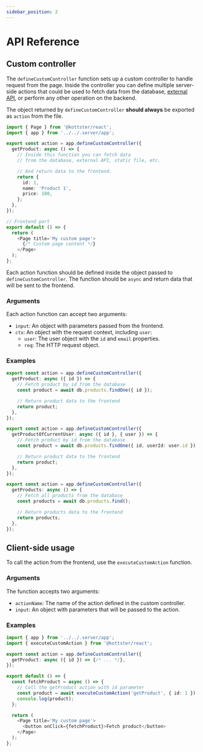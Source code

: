 ```yaml
---
sidebar_position: 2
---
```


# API Reference

## Custom controller

The `defineCustomController` function sets up a custom controller to handle request from the page. Inside the controller you can define multiple server-side actions that could be used to fetch data from the database, [external API](/custom-pages/using-external-api), or perform any other operation on the backend.

The object returned by `defineCustomController` **should always** be exported as `action` from the file.

```typescript title="Example"
import { Page } from '@kottster/react';
import { app } from '../../.server/app';

export const action = app.defineCustomController({
  getProduct: async () => {
    // Inside this function you can fetch data 
    // from the database, external API, static file, etc.

    // And return data to the frontend.
    return {
      id: 1,
      name: 'Product 1',
      price: 100,
    };
  },
});

// Frontend part
export default () => {
  return (
    <Page title='My custom page'>
      {/* Custom page content */}
    </Page>
  );
};
```

Each action function should be defined inside the object passed to `defineCustomController`. The function should be `async` and return data that will be sent to the frontend.

### Arguments

Each action function can accept two arguments:

- `input`: An object with parameters passed from the frontend.
- `ctx`: An object with the request context, including `user`:
  - `user`: The user object with the `id` and `email` properties.
  - `req`: The HTTP request object.

### Examples

```typescript title="Example of an action with arguments"
export const action = app.defineCustomController({
  getProduct: async ({ id }) => {
    // Fetch product by id from the database
    const product = await db.products.findOne({ id });

    // Return product data to the frontend
    return product;
  },
});
```

```typescript title="Example of an action with context"
export const action = app.defineCustomController({
  getProductOfCurrentUser: async ({ id }, { user }) => {
    // Fetch product by id from the database
    const product = await db.products.findOne({ id, userId: user.id });

    // Return product data to the frontend
    return product;
  },
});
```

```typescript title="Example of an action withouth arguments"
export const action = app.defineCustomController({
  getProducts: async () => {
    // Fetch all products from the database
    const products = await db.products.find();

    // Return products data to the frontend
    return products;
  },
});
```

## Client-side usage

To call the action from the frontend, use the `executeCustomAction` function. 

### Arguments

The function accepts two arguments:
- `actionName`: The name of the action defined in the custom controller.
- `input`: An object with parameters that will be passed to the action.

### Examples

```typescript title="Example"
import { app } from '../../.server/app';
import { executeCustomAction } from '@kottster/react';

export const action = app.defineCustomController({
  getProduct: async ({ id }) => {/* ... */},
});

export default () => {
  const fetchProduct = async () => {
    // Call the getProduct action with id parameter
    const product = await executeCustomAction('getProduct', { id: 1 });
    console.log(product);
  };

  return (
    <Page title='My custom page'>
      <button onClick={fetchProduct}>Fetch product</button>
    </Page>
  );
};
```